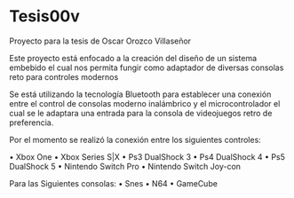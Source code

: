 # Tesis00v
Proyecto para la tesis de Oscar Orozco Villaseñor

Este proyecto está enfocado a la creación del diseño de un sistema embebido el cual nos permita fungir como adaptador de diversas consolas reto para controles modernos 

Se está utilizando la tecnología Bluetooth para establecer una conexión entre el control de consolas moderno inalámbrico y el microcontrolador el cual se le adaptara una entrada para la consola de videojuegos retro de preferencia. 

Por el momento se realizó la conexión entre los siguientes controles:

•	Xbox One
•	Xbox Series S|X
•	Ps3 DualShock 3
•	Ps4 DualShock 4
•	Ps5 DualShock 5
•	Nintendo Switch Pro
•	Nintendo Switch Joy-con

Para las Siguientes consolas:
•	Snes
•	N64
•	GameCube
